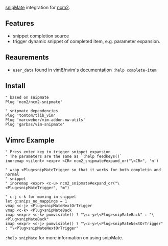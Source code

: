 [snipMate](https://github.com/msanders/snipmate.vim) integration for
[ncm2](https://github.com/ncm2/ncm2).

## Features

- snippet completion source
- trigger dynamic snippet of completed item, e.g. parameter expansion.

## Reaurements

- `user_data` found in vim8/nvim's documentation `:help complete-item`

## Install

```vim
" based on snipmate
Plug 'ncm2/ncm2-snipmate'

" snipmate dependencies
Plug 'tomtom/tlib_vim'
Plug 'marcweber/vim-addon-mw-utils'
Plug 'garbas/vim-snipmate'
```

## Vimrc Example

```vim
" Press enter key to trigger snippet expansion
" The parameters are the same as `:help feedkeys()`
inoremap <silent> <expr> <CR> ncm2_snipmate#expand_or("\<CR>", 'n')

" wrap <Plug>snipMateTrigger so that it works for both completin and normal
" snippet
" inoremap <expr> <c-u> ncm2_snipmate#expand_or("\<Plug>snipMateTrigger", "m")

" c-j c-k for moving in snippet
let g:snips_no_mappings = 1
vmap <c-j> <Plug>snipMateNextOrTrigger
vmap <c-k> <Plug>snipMateBack
imap <expr> <c-k> pumvisible() ? "\<c-y>\<Plug>snipMateBack" : "\<Plug>snipMateBack"
imap <expr> <c-j> pumvisible() ? "\<c-y>\<Plug>snipMateNextOrTrigger" : "\<Plug>snipMateNextOrTrigger"
```

`:help snipMate` for more information on using snipMate.

